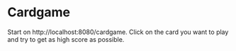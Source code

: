 # Cardgame
Start on http://localhost:8080/cardgame. 
Click on the card you want to play and try to get as high score as possible.
